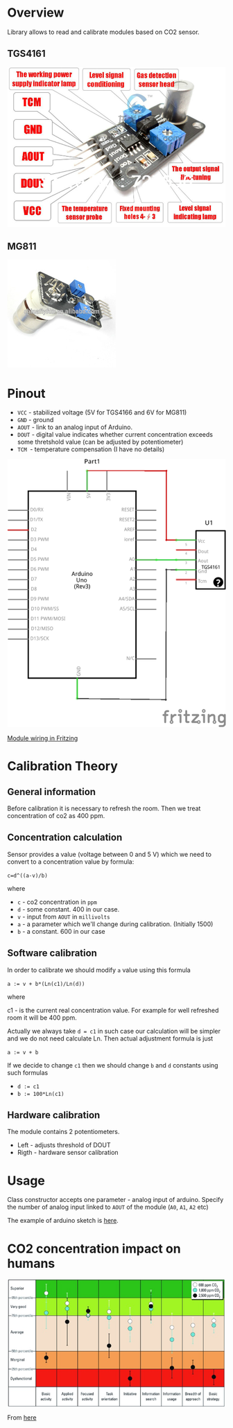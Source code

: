 # Overview

Library allows to read and calibrate modules based on CO2 sensor.

## TGS4161

 ![TGS4161](images/TGS4161.jpg)

## MG811

 ![MG811](images/MG811.jpg)

# Pinout

 * `VCC` - stabilized voltage (5V for TGS4166 and 6V for MG811)
 * `GND` - ground
 * `AOUT` - link to an analog input of Arduino.
 * `DOUT` - digital value indicates whether current concentration exceeds some thretshold value (can be adjusted by potentiometer)
 * `TCM `- temperature compensation (I have no details)

 ![TGS4161 wiring](images/tgs4161_schem.png)

 [Module wiring in Fritzing](schemes/tgs4161.fzz)

# Calibration Theory

## General information

Before calibration it is necessary to refresh the room. Then we treat concentration of co2 as 400 ppm.

## Concentration calculation

Sensor provides a value (voltage between 0 and 5 V) which we need to convert to a concentration value by formula:

`c=d^((a-v)/b)`

where

 * `c` - co2 concentration in `ppm`
 * `d` - some constant. 400 in our case.
 * `v` - input from `AOUT` in `millivolts`
 * `a` - a parameter which we'll change during calibration. (Initially 1500)
 * `b` - a constant. 600 in our case

## Software calibration

In order to calibrate we should modify `a` value using this formula

`a := v + b*(Ln(c1)/Ln(d))`

where

c1 - is the current real concentration value. For example for well refreshed room it will be 400 ppm.

Actually we always take `d = c1` in such case our calculation will be simpler and we do not need calculate Ln. Then actual adjustment formula is just

`a := v + b`

If we decide to change `c1` then we should change `b` and `d` constants using such formulas

 * `d := c1`
 * `b := 100*Ln(c1)`

## Hardware calibration

The module contains 2 potentiometers.

 * Left - adjusts threshold of DOUT
 * Rigth - hardware sensor calibration

# Usage

Class constructor accepts one parameter - analog input of arduino. Specify the number of analog input linked to `AOUT` of the module (`A0`, `A1`, `A2` etc)

The example of arduino sketch is [here](examples/ReadCO2/ReadCO2.ino).

# CO2 concentration impact on humans

 ![CO2 impact](images/co2concentration.jpg)

From [here](http://www.vox.com/2014/8/6/5971187/carbon-dioxide-indoors-air-pollution)
